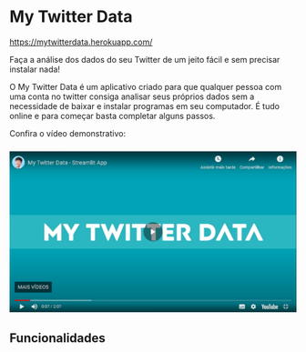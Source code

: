 # My Twitter Data

https://mytwitterdata.herokuapp.com/

Faça a análise dos dados do seu Twitter de um jeito fácil e sem precisar instalar nada!

O My Twitter Data é um aplicativo criado para que qualquer pessoa com uma conta no twitter consiga analisar seus próprios dados sem a necessidade de baixar e instalar programas em seu computador. É tudo online e para começar basta completar alguns passos.

Confira o vídeo demonstrativo:

<h3 align="center">
  <a href="https://youtu.be/Cvcr_I27w8Q"><img src="https://github.com/MidoriToyota/My_Twitter_Data/blob/master/img/video.jpg" alt="Video demonstrativo" width="600px" />
  <br></a>
</h3>


## Funcionalidades
